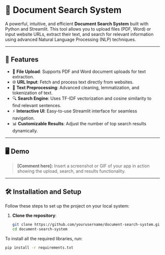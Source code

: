 # 📄 Document Search System

A powerful, intuitive, and efficient **Document Search System** built with Python and Streamlit. This tool allows you to upload files (PDF, Word) or input website URLs, extract their text, and search for relevant information using advanced Natural Language Processing (NLP) techniques.

---

## 🚀 Features

- 📂 **File Upload**: Supports PDF and Word document uploads for text extraction.
- 🌐 **URL Input**: Fetch and process text directly from websites.
- 🧹 **Text Preprocessing**: Advanced cleaning, lemmatization, and tokenization of text.
- 🔍 **Search Engine**: Uses TF-IDF vectorization and cosine similarity to find relevant sentences.
- ⚡ **Interactive UI**: Easy-to-use Streamlit interface for seamless navigation.
- 📊 **Customizable Results**: Adjust the number of top search results dynamically.

---

## 🖥️ Demo

> **[Comment here]:** Insert a screenshot or GIF of your app in action showing the upload, search, and results functionality.

---

## 🛠️ Installation and Setup

Follow these steps to set up the project on your local system:

1. **Clone the repository**:
   ```bash
   git clone https://github.com/yourusername/document-search-system.git
   cd document-search-system

To install all the required libraries, run:

```bash
pip install -r requirements.txt
